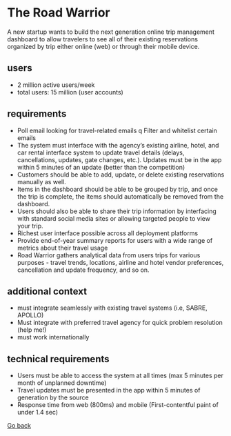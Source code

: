 # The Road Warrior

A new startup wants to build the next generation online trip management
dashboard to allow travelers to see all of their existing reservations organized by trip either online (web)
or through their mobile device.

## users
* 2 million active users/week
* total users: 15 million (user accounts)

## requirements
* Poll email looking for travel-related emails q Filter and whitelist certain emails
* The system must interface with the agency’s
existing airline, hotel, and car rental interface system to update travel details (delays, cancellations, updates, gate changes, etc.). Updates must be in the app within 5 minutes of an update (better than the competition)
* Customers should be able to add, update, or delete existing reservations manually as well.
* Items in the dashboard should be able to be grouped by trip, and once the trip is complete, the items should automatically be removed from the dashboard.
* Users should also be able to share their trip information by interfacing with standard social media sites or allowing targeted people to view your trip.
* Richest user interface possible across all deployment platforms
* Provide end-of-year summary reports for users with a wide range of metrics about their travel usage
* Road Warrior gathers analytical data from users trips for various purposes - travel trends, locations, airline and hotel vendor preferences, cancellation and update frequency, and so on.

## additional context
* must integrate seamlessly with existing travel systems (i.e, SABRE, APOLLO)
* Must integrate with preferred travel agency for quick problem resolution (help me!)
* must work internationally

## technical requirements
* Users must be able to access the system at all times (max 5 minutes per month of unplanned downtime)
* Travel updates must be presented in the app within 5 minutes of generation by the source
* Response time from web (800ms) and mobile (First-contentful paint of under 1.4 sec)


[Go back](./README.md)